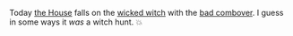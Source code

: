 Today <a href="https://www.house.gov/">the House</a> falls on the <a href="http://scripting.com/images/2019/12/18/witch.png">wicked witch</a> with the <a href="https://twitter.com/AriMelber/status/1207309500610424832">bad combover</a>. I guess in some ways it <i>was</i> a witch hunt. :boom:
